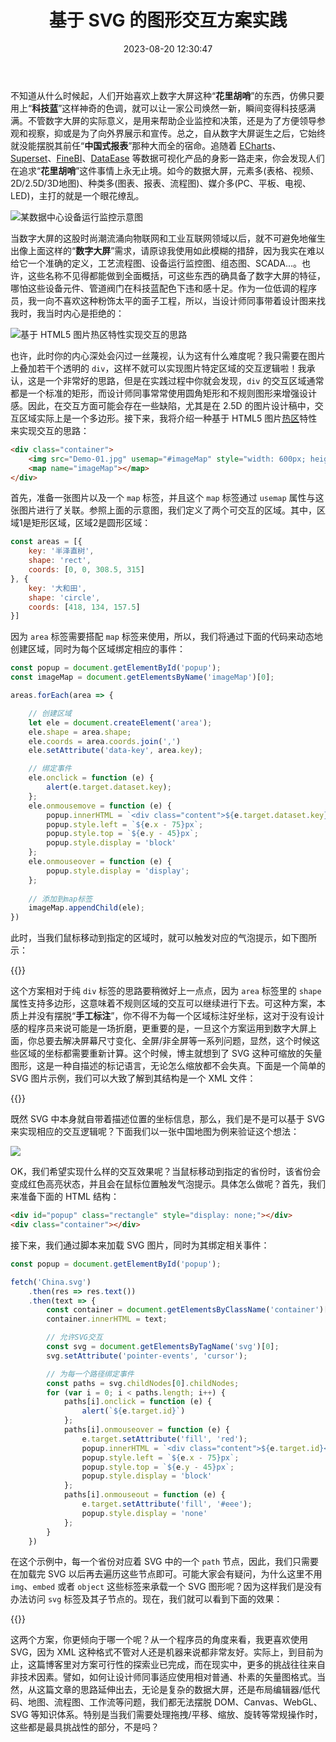 ﻿---
categories:
- 编程语言
copyright: true
date: 2023-08-20 12:30:47
description: ''
slug: Practice-Of-SVG-Based-Graphic-Interaction-Solution
tags:
- 前端
- SVG
- 交互
- 探索
title: 基于 SVG 的图形交互方案实践
toc: true
image: /posts/基于-SVG-的图形交互方案实践/Demo-02.jpg
---

不知道从什么时候起，人们开始喜欢上数字大屏这种“**花里胡哨**”的东西，仿佛只要用上“**科技蓝**”这样神奇的色调，就可以让一家公司焕然一新，瞬间变得科技感满满。不管数字大屏的实际意义，是用来帮助企业监控和决策，还是为了方便领导参观和视察，抑或是为了向外界展示和宣传。总之，自从数字大屏诞生之后，它始终就没能摆脱其前任“**中国式报表**”那种大而全的宿命。追随着 [ECharts](https://echarts.apache.org/zh/index.html)、[Superset](https://superset.apache.org/)、[FineBI](https://www.finebi.com/)、[DataEase](https://github.com/dataease/dataease) 等数据可视化产品的身影一路走来，你会发现人们在追求“**花里胡哨**”这件事情上永无止境。如今的数据大屏，元素多(表格、视频、2D/2.5D/3D地图)、种类多(图表、报表、流程图)、媒介多(PC、平板、电视、LED)，主打的就是一个眼花缭乱。

![某数据中心设备运行监控示意图](/posts/基于-SVG-的图形交互方案实践/SCADA.png)

当数字大屏的这股时尚潮流涌向物联网和工业互联网领域以后，就不可避免地催生出像上面这样的“**数字大屏**”需求，请原谅我使用如此模糊的措辞，因为我实在难以给它一个准确的定义，工艺流程图、设备运行监控图、组态图、SCADA...。也许，这些名称不见得都能做到全面概括，可这些东西的确具备了数字大屏的特征，哪怕这些设备元件、管道阀门在科技蓝配色下违和感十足。作为一位低调的程序员，我一向不喜欢这种粉饰太平的面子工程，所以，当设计师同事带着设计图来找我时，我当时内心是拒绝的：

![基于 HTML5 图片热区特性实现交互的思路](/posts/基于-SVG-的图形交互方案实践/Demo-02.jpg)

也许，此时你的内心深处会闪过一丝蔑视，认为这有什么难度呢？我只需要在图片上叠加若干个透明的 `div`，这样不就可以实现图片特定区域的交互逻辑啦！我承认，这是一个非常好的思路，但是在实践过程中你就会发现，`div` 的交互区域通常都是一个标准的矩形，而设计师同事常常使用圆角矩形和不规则图形来增强设计感。因此，在交互方面可能会存在一些缺陷，尤其是在 2.5D 的图片设计稿中，交互区域实际上是一个多边形。接下来，我将介绍一种基于 HTML5 图片[热区](https://developer.mozilla.org/zh-CN/docs/Web/HTML/Element/area)特性来实现交互的思路：

```html
<div class="container">
    <img src="Demo-01.jpg" usemap="#imageMap" style="width: 600px; height: 315px">
    <map name="imageMap"></map>
</div>
```
首先，准备一张图片以及一个 `map` 标签，并且这个 `map` 标签通过 `usemap` 属性与这张图片进行了关联。参照上面的示意图，我们定义了两个可交互的区域。其中，区域1是矩形区域，区域2是圆形区域：

```JavaScript
const areas = [{
    key: '半泽直树',
    shape: 'rect',
    coords: [0, 0, 308.5, 315]
}, {
    key: '大和田',
    shape: 'circle',
    coords: [418, 134, 157.5]
}]
```
因为 `area` 标签需要搭配 `map` 标签来使用，所以，我们将通过下面的代码来动态地创建区域，同时为每个区域绑定相应的事件：

```JavaScript
const popup = document.getElementById('popup');
const imageMap = document.getElementsByName('imageMap')[0];

areas.forEach(area => {

    // 创建区域
    let ele = document.createElement('area');
    ele.shape = area.shape;
    ele.coords = area.coords.join(',')
    ele.setAttribute('data-key', area.key);

    // 绑定事件
    ele.onclick = function (e) {
        alert(e.target.dataset.key);
    };
    ele.onmousemove = function (e) {
        popup.innerHTML = `<div class="content">${e.target.dataset.key}</div>`;
        popup.style.left = `${e.x - 75}px`;
        popup.style.top = `${e.y - 45}px`;
        popup.style.display = 'block'
    };
    ele.onmouseover = function (e) {
        popup.style.display = 'display';
    };
    
    // 添加到map标签
    imageMap.appendChild(ele);
})
```
此时，当我们鼠标移动到指定的区域时，就可以触发对应的气泡提示，如下图所示：

{{<codepen id="WNLvYXa" user="qinyuanpei">}}

这个方案相对于纯 `div` 标签的思路要稍微好上一点点，因为 `area` 标签里的 `shape` 属性支持多边形，这意味着不规则区域的交互可以继续进行下去。可这种方案，本质上并没有摆脱“**手工标注**”，你不得不为每一个区域标注好坐标，这对于没有设计感的程序员来说可能是一场折磨，更重要的是，一旦这个方案运用到数字大屏上面，你总要去解决屏幕尺寸变化、全屏/非全屏等一系列问题，显然，这个时候这些区域的坐标都需要重新计算。这个时候，博主就想到了 SVG 这种可缩放的矢量图形，这是一种自描述的标记语言，无论怎么缩放都不会失真。下面是一个简单的 SVG 图片示例，我们可以大致了解到其结构是一个 XML 文件：

{{<codepen id="ExGjrZe" user="qinyuanpei">}}

既然 SVG 中本身就自带着描述位置的坐标信息，那么，我们是不是可以基于 SVG 来实现相应的交互逻辑呢？下面我们以一张中国地图为例来验证这个想法：

![](/posts/基于-SVG-的图形交互方案实践/China.svg)

OK，我们希望实现什么样的交互效果呢？当鼠标移动到指定的省份时，该省份会变成红色高亮状态，并且会在鼠标位置触发气泡提示。具体怎么做呢？首先，我们来准备下面的 HTML 结构：

```html
<div id="popup" class="rectangle" style="display: none;"></div>
<div class="container"></div>
```

接下来，我们通过脚本来加载 SVG 图片，同时为其绑定相关事件：

```JavaScript
const popup = document.getElementById('popup');

fetch('China.svg')
    .then(res => res.text())
    .then(text => {
        const container = document.getElementsByClassName('container')[0];
        container.innerHTML = text;

        // 允许SVG交互
        const svg = document.getElementsByTagName('svg')[0];
        svg.setAttribute('pointer-events', 'cursor');

        // 为每一个路径绑定事件
        const paths = svg.childNodes[0].childNodes;
        for (var i = 0; i < paths.length; i++) {
            paths[i].onclick = function (e) {
                alert(`${e.target.id}`)
            };
            paths[i].onmouseover = function (e) {
                e.target.setAttribute('fill', 'red');
                popup.innerHTML = `<div class="content">${e.target.id}</div>`
                popup.style.left = `${e.x - 75}px`;
                popup.style.top = `${e.y - 45}px`;
                popup.style.display = 'block'
            };
            paths[i].onmouseout = function (e) {
                e.target.setAttribute('fill', '#eee');
                popup.style.display = 'none'
            };
        }
    })
```
在这个示例中，每一个省份对应着 SVG 中的一个 `path` 节点，因此，我们只需要在加载完 SVG 以后再去遍历这些节点即可。可能大家会有疑问，为什么这里不用 `img`、`embed` 或者 `object` 这些标签来承载一个 SVG 图形呢？因为这样我们是没有办法访问 `svg` 标签及其子节点的。现在，我们就可以看到下面的效果：

{{<codepen id="abPOXrr" user="qinyuanpei">}}

这两个方案，你更倾向于哪一个呢？从一个程序员的角度来看，我更喜欢使用 SVG，因为 XML 这种格式不管对人还是机器来说都非常友好。实际上，到目前为止，这篇博客里对方案可行性的探索业已完成，而在现实中，更多的挑战往往来自非技术因素。譬如，如何让设计师同事适应使用相对普通、朴素的矢量图格式。当然，从这篇文章的思路延伸出去，无论是复杂的数据大屏，还是布局编辑器/低代码、地图、流程图、工作流等问题，我们都无法摆脱 DOM、Canvas、WebGL、SVG 等知识体系。特别是当我们需要处理拖拽/平移、缩放、旋转等常规操作时，这些都是最具挑战性的部分，不是吗？




